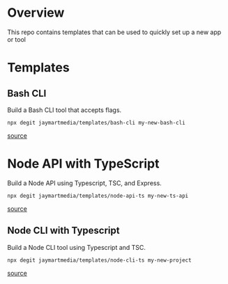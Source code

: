 # Overview

This repo contains templates that can be used to quickly set up a new app or tool

# Templates

## Bash CLI

Build a Bash CLI tool that accepts flags.

`npx degit jaymartmedia/templates/bash-cli my-new-bash-cli`

[source](./bash-cli/)

# Node API with TypeScript

Build a Node API using Typescript, TSC, and Express.

`npx degit jaymartmedia/templates/node-api-ts my-new-ts-api`

[source](./node-api-ts/)

## Node CLI with Typescript

Build a Node CLI tool using Typescript and TSC.

`npx degit jaymartmedia/templates/node-cli-ts my-new-project`

[source](./node-cli-ts/)